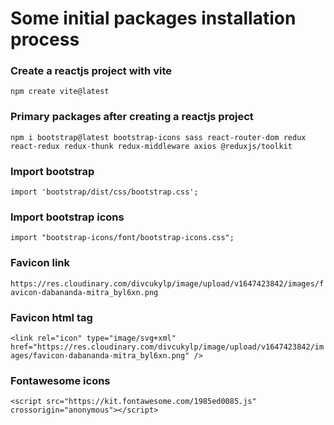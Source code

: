 # Some initial packages installation process
### Create a reactjs project with vite
`npm create vite@latest`
### Primary packages after creating a reactjs project
`npm i bootstrap@latest bootstrap-icons sass react-router-dom redux react-redux redux-thunk redux-middleware axios @reduxjs/toolkit`
### Import bootstrap
`import 'bootstrap/dist/css/bootstrap.css';`
### Import bootstrap icons
`import "bootstrap-icons/font/bootstrap-icons.css";`
### Favicon link
`https://res.cloudinary.com/divcukylp/image/upload/v1647423842/images/favicon-dabananda-mitra_byl6xn.png`
### Favicon html tag
`<link rel="icon" type="image/svg+xml" href="https://res.cloudinary.com/divcukylp/image/upload/v1647423842/images/favicon-dabananda-mitra_byl6xn.png" />`
### Fontawesome icons
`<script src="https://kit.fontawesome.com/1985ed0085.js" crossorigin="anonymous"></script>`
